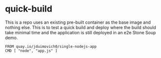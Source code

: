 # quick-build

This is a repo uses an existing pre-built container as the base image and nothing else.
This is to test a quick build and deploy where the build should take minimal time and the application is still deployed in an e2e Stone Soup demo. 

```
FROM quay.io/jduimovich0/single-nodejs-app 
CMD [ "node", "app.js" ]
```
